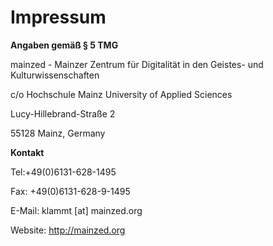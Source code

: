 # Impressum

**Angaben gemäß § 5 TMG**

mainzed - Mainzer Zentrum für Digitalität in den Geistes- und Kulturwissenschaften

c/o Hochschule Mainz University of Applied Sciences

Lucy-Hillebrand-Straße 2

55128 Mainz, Germany

**Kontakt**

Tel:+49(0)6131-628-1495

Fax: +49(0)6131-628-9-1495

E-Mail: klammt [at] mainzed.org

Website: http://mainzed.org
